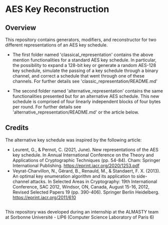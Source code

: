 # AES Key Reconstruction

## Overview

This repository contains generators, modifiers, and reconstructor for two different representations of an AES key schedule. 

- The first folder named 'classical_representation' contains the above mention functionalities for a standard AES key schedule. In particular, the possibility to expand a 128-bit key or generate a random AES-128 key schedule, simulate the passing of a key schedule through a binary channel, and correct a schedule that went through one of these channels. For further details see 'classic_representation/README.md'

- The second folder named 'alternative_representation' contains the same functionalities presented but for an alternative AES schedule. This new schedule is comprised of four linearly independent blocks of four bytes per round. For further details see 'alternative_representation/README.md' or the article below. 

## Credits

The alternative key schedule was inspired by the following article:

- Leurent, G., & Pernot, C. (2021, June). New representations of the AES key schedule. In Annual International Conference on the Theory and Applications of Cryptographic Techniques (pp. 54-84). Cham: Springer International Publishing. https://eprint.iacr.org/2020/1253.pdf
- Veyrat-Charvillon, N., Gérard, B., Renauld, M., & Standaert, F. X. (2013). An optimal key enumeration algorithm and its application to side-channel attacks. In Selected Areas in Cryptography: 19th International Conference, SAC 2012, Windsor, ON, Canada, August 15-16, 2012, Revised Selected Papers 19 (pp. 390-406). Springer Berlin Heidelberg. https://eprint.iacr.org/2011/610 

##

This repository was developed during an internship at the ALMASTY team at Sorbonne Université - LIP6 (Computer Science Laboratory of Paris 6)